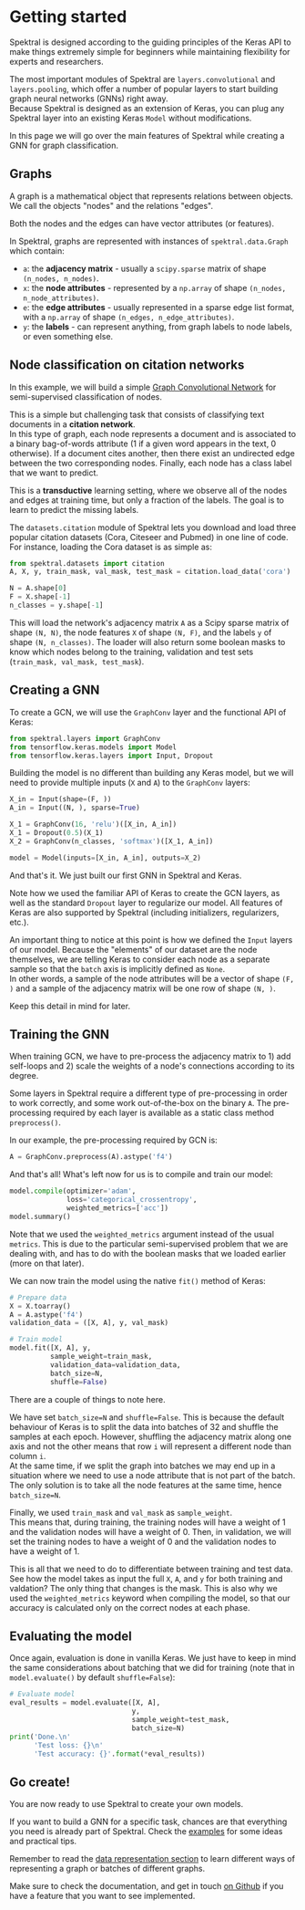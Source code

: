 # Getting started

Spektral is designed according to the guiding principles of the Keras API to make things extremely simple for beginners while maintaining flexibility for experts and researchers.  

The most important modules of Spektral are `layers.convolutional` and `layers.pooling`, which offer a number of popular layers to start building graph neural networks (GNNs) right away.     
Because Spektral is designed as an extension of Keras, you can plug any Spektral layer into an existing Keras `Model` without modifications. 

In this page we will go over the main features of Spektral while creating a GNN for graph classification. 

## Graphs

A graph is a mathematical object that represents relations between objects. We call the objects "nodes" and the relations "edges". 

Both the nodes and the edges can have vector attributes (or features).

In Spektral, graphs are represented with instances of `spektral.data.Graph` which contain:

- `a`: the **adjacency matrix** - usually a `scipy.sparse` matrix of shape `(n_nodes, n_nodes)`. 
- `x`: the **node attributes** - represented by a `np.array` of shape `(n_nodes, n_node_attributes)`.
- `e`: the **edge attributes** - usually represented in a sparse edge list format, with a `np.array` of shape `(n_edges, n_edge_attributes)`.
- `y`: the **labels** - can represent anything, from graph labels to node labels, or even something else. 













## Node classification on citation networks

In this example, we will build a simple [Graph Convolutional Network](https://arxiv.org/abs/1609.02907) for semi-supervised classification of nodes.

This is a simple but challenging task that consists of classifying text documents in a **citation network**.   
In this type of graph, each node represents a document and is associated to a binary bag-of-words attribute (1 if a given word appears in the text, 0 otherwise). 
If a document cites another, then there exist an undirected edge between the two corresponding nodes. 
Finally, each node has a class label that we want to predict. 

This is a **transductive** learning setting, where we observe all of the nodes and edges at training time, but only a fraction of the labels. The goal is to learn to predict the missing labels.

The `datasets.citation` module of Spektral lets you download and load three popular citation datasets (Cora, Citeseer and Pubmed) in one line of code. For instance, loading the Cora dataset is as simple as: 

```python
from spektral.datasets import citation
A, X, y, train_mask, val_mask, test_mask = citation.load_data('cora')

N = A.shape[0]
F = X.shape[-1]
n_classes = y.shape[-1]
```

This will load the network's adjacency matrix `A` as a Scipy sparse matrix of shape `(N, N)`, the node features `X` of shape `(N, F)`, and the labels `y` of shape `(N, n_classes)`. The loader will also return some boolean masks to know which nodes belong to the training, validation and test sets (`train_mask, val_mask, test_mask`).


## Creating a GNN

To create a GCN, we will use the `GraphConv` layer and the functional API of Keras:

```python
from spektral.layers import GraphConv
from tensorflow.keras.models import Model
from tensorflow.keras.layers import Input, Dropout
```

Building the model is no different than building any Keras model, but we will need to provide multiple inputs (`X` and `A`) to the `GraphConv` layers:

```python
X_in = Input(shape=(F, ))
A_in = Input((N, ), sparse=True)

X_1 = GraphConv(16, 'relu')([X_in, A_in])
X_1 = Dropout(0.5)(X_1)
X_2 = GraphConv(n_classes, 'softmax')([X_1, A_in])

model = Model(inputs=[X_in, A_in], outputs=X_2)
```

And that's it. We just built our first GNN in Spektral and Keras. 

Note how we used the familiar API of Keras to create the GCN layers, as well as the standard `Dropout` layer to regularize our model. All features of Keras are also supported by Spektral (including initializers, regularizers, etc.).

An important thing to notice at this point is how we defined the `Input` layers of our model. 
Because the "elements" of our dataset are the node themselves, we are telling Keras to consider each node as a separate sample so that the `batch` axis is implicitly defined as `None`.  
In other words, a sample of the node attributes will be a vector of shape `(F, )` and a sample of the adjacency matrix will be one row of shape `(N, )`. 

Keep this detail in mind for later. 

## Training the GNN

When training GCN, we have to pre-process the adjacency matrix to 1) add self-loops and 2) scale the weights of a node's connections according to its degree.

Some layers in Spektral require a different type of pre-processing in order to work correctly, and some work out-of-the-box on the binary `A`. 
The pre-processing required by each layer is available as a static class method `preprocess()`.

In our example, the pre-processing required by GCN is: 

```python
A = GraphConv.preprocess(A).astype('f4')
```

And that's all! 
What's left now for us is to compile and train our model: 

```python
model.compile(optimizer='adam',
              loss='categorical_crossentropy',
              weighted_metrics=['acc'])
model.summary()
```

Note that we used the `weighted_metrics` argument instead of the usual `metrics`. This is due to the particular semi-supervised problem that we are dealing with, and has to do with the boolean masks that we loaded earlier (more on that later).

We can now train the model using the native `fit()` method of Keras:

```python
# Prepare data
X = X.toarray()
A = A.astype('f4')
validation_data = ([X, A], y, val_mask)

# Train model
model.fit([X, A], y,
          sample_weight=train_mask,
          validation_data=validation_data,
          batch_size=N,
          shuffle=False)
``` 

There are a couple of things to note here.

We have set `batch_size=N` and `shuffle=False`. This is because the default behaviour of Keras is to split the data into batches of 32 and shuffle the samples at each epoch. 
However, shuffling the adjacency matrix along one axis and not the other means that row `i` will represent a different node than column `i`.  
At the same time, if we split the graph into batches we may end up in a situation where we need to use a node attribute that is not part of the batch. The only solution is to take all the node features at the same time, hence `batch_size=N`.

Finally, we used `train_mask` and `val_mask` as `sample_weight`.   
This means that, during training, the training nodes will have a weight of 1 and the validation nodes will have a weight of 0. Then, in validation, we will set the training nodes to have a weight of 0 and the validation nodes to have a weight of 1. 

This is all that we need to do to differentiate between training and test data. See how the model takes as input the full `X`, `A`, and `y` for both training and valdation? The only thing that changes is the mask. This is also why we used the `weighted_metrics` keyword when compiling the model, so that our accuracy is calculated only on the correct nodes at each phase. 

## Evaluating the model

Once again, evaluation is done in vanilla Keras. We just have to keep in mind the same considerations about batching that we did for training (note that in `model.evaluate()` by default `shuffle=False`): 

```python
# Evaluate model
eval_results = model.evaluate([X, A],
                              y,
                              sample_weight=test_mask,
                              batch_size=N)
print('Done.\n'
      'Test loss: {}\n'
      'Test accuracy: {}'.format(*eval_results))
```

## Go create!

You are now ready to use Spektral to create your own models. 

If you want to build a GNN for a specific task, chances are that everything you need is already part of Spektral. Check the [examples](https://github.com/danielegrattarola/spektral/tree/master/examples) for some ideas and practical tips.

Remember to read the [data representation section](https://danielegrattarola.github.io/spektral/data/) to learn different ways of representing a graph or batches of different graphs. 

Make sure to check the documentation, and get in touch [on Github](https://github.com/danielegrattarola/spektral) if you have a feature that you want to see implemented. 
